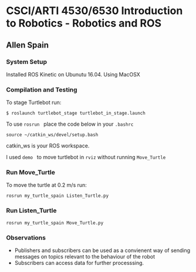# CSCI/ARTI 4530/6530 Introduction to Robotics - Robotics and ROS
## Allen Spain

### System Setup
Installed ROS Kinetic on Ubunutu 16.04. Using MacOSX


### Compilation and Testing

To stage Turtlebot run:
```
$ roslaunch turtlebot_stage turtlebot_in_stage.launch

```
To use ```rosrun ``` place the code below in your ``` .bashrc ```
```
source ~/catkin_ws/devel/setup.bash
```
catkin_ws is your ROS workspace.

I used  ```demo ``` to move turtlebot in ```rviz``` without running  ``` Move_Turtle ```

### Run Move_Turtle

To move the turtle at 0.2 m/s run:

```
rosrun my_turtle_spain Listen_Turtle.py
```

### Run Listen_Turtle
```
rosrun my_turtle_spain Move_Turtle.py
```

### Observations
- Publishers and subscribers can be used as a convienent way of sending messages on topics relevant to the behaviour of the robot
- Subscribers can access data for further processsing.
